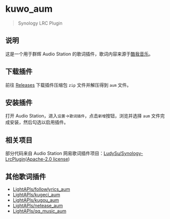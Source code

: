 # kuwo_aum

> Synology LRC Plugin

## 说明

这是一个用于群辉 Audio Station 的歌词插件，歌词内容来源于[酷我音乐](https://www.kuwo.cn/)。

## 下载插件

前往 [Releases](https://github.com/LightAPIs/kuwo_aum/releases/latest) 下载插件压缩包 `zip` 文件并解压得到 `aum` 文件。

## 安装插件

打开 Audio Station，进入`设置`→`歌词插件`，点击`新增`按钮，浏览并选择 `aum` 文件完成安装，然后勾选以启用插件。

## 相关项目

部分代码来自 Audio Station 网易歌词插件项目：[LudySu/Synology-LrcPlugin](https://github.com/LudySu/Synology-LrcPlugin)([Apache-2.0 license](https://github.com/LudySu/Synology-LrcPlugin/blob/master/LICENSE))

## 其他歌词插件

- [LightAPIs/followlyrics_aum](https://github.com/LightAPIs/followlyrics_aum)
- [LightAPIs/kugeci_aum](https://github.com/LightAPIs/kugeci_aum)
- [LightAPIs/kugou_aum](https://github.com/LightAPIs/kugou_aum)
- [LightAPIs/netease_aum](https://github.com/LightAPIs/netease_aum)
- [LightAPIs/qq_music_aum](https://github.com/LightAPIs/qq_music_aum)
